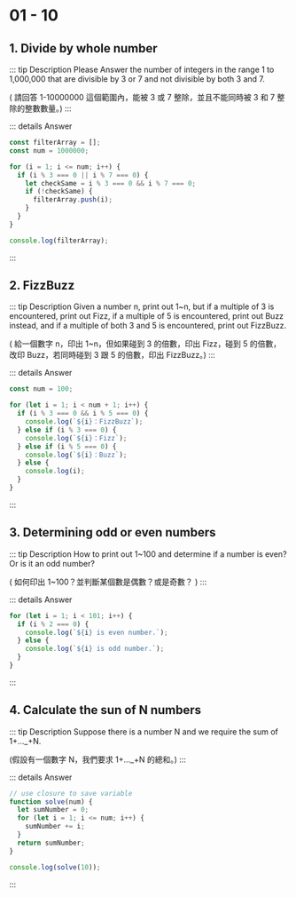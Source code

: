 # 01 - 10

## 1. Divide by whole number

::: tip Description
Please Answer the number of integers in the range 1 to 1,000,000 that are divisible by 3 or 7 and not divisible by both 3 and 7.

( 請回答 1-10000000 這個範圍內，能被 3 或 7 整除，並且不能同時被 3 和 7 整除的整數數量。)
:::

::: details Answer

```js
const filterArray = [];
const num = 1000000;

for (i = 1; i <= num; i++) {
  if (i % 3 === 0 || i % 7 === 0) {
    let checkSame = i % 3 === 0 && i % 7 === 0;
    if (!checkSame) {
      filterArray.push(i);
    }
  }
}

console.log(filterArray);
```

:::

## 2. FizzBuzz

::: tip Description
Given a number n, print out 1~n, but if a multiple of 3 is encountered, print out Fizz, if a multiple of 5 is encountered, print out Buzz instead, and if a multiple of both 3 and 5 is encountered, print out FizzBuzz.

( 給一個數字 n，印出 1~n，但如果碰到 3 的倍數，印出 Fizz，碰到 5 的倍數，改印 Buzz，若同時碰到 3 跟 5 的倍數，印出 FizzBuzz。)
:::

::: details Answer

```js
const num = 100;

for (let i = 1; i < num + 1; i++) {
  if (i % 3 === 0 && i % 5 === 0) {
    console.log(`${i}：FizzBuzz`);
  } else if (i % 3 === 0) {
    console.log(`${i}：Fizz`);
  } else if (i % 5 === 0) {
    console.log(`${i}：Buzz`);
  } else {
    console.log(i);
  }
}
```

:::

## 3. Determining odd or even numbers

::: tip Description
How to print out 1~100 and determine if a number is even? Or is it an odd number?

( 如何印出 1~100？並判斷某個數是偶數？或是奇數？ )
:::

::: details Answer

```js
for (let i = 1; i < 101; i++) {
  if (i % 2 === 0) {
    console.log(`${i} is even number.`);
  } else {
    console.log(`${i} is odd number.`);
  }
}
```

:::

## 4. Calculate the sun of N numbers

::: tip Description
Suppose there is a number N and we require the sum of 1+...\_+N.

(假設有一個數字 N，我們要求 1+…\_+N 的總和。)
:::

::: details Answer

```js
// use closure to save variable
function solve(num) {
  let sumNumber = 0;
  for (let i = 1; i <= num; i++) {
    sumNumber += i;
  }
  return sumNumber;
}

console.log(solve(10));
```

:::
